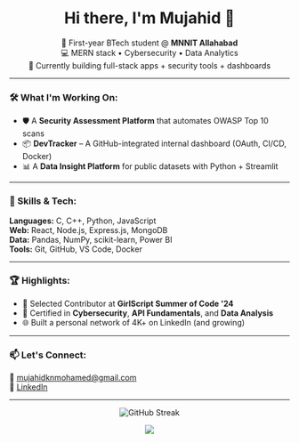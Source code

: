 <h1 align="center">Hi there, I'm Mujahid 👋</h1>

<p align="center">
  🚀 First-year BTech student @ <b>MNNIT Allahabad</b> <br>
  💻 MERN stack • Cybersecurity • Data Analytics <br>
  🔧 Currently building full-stack apps + security tools + dashboards
</p>

---

### 🛠️ What I'm Working On:
- 🛡️ A **Security Assessment Platform** that automates OWASP Top 10 scans  
- 📦 **DevTracker** – A GitHub-integrated internal dashboard (OAuth, CI/CD, Docker)  
- 📊 A **Data Insight Platform** for public datasets with Python + Streamlit

---

### 🧠 Skills & Tech:
**Languages:** C, C++, Python, JavaScript  
**Web:** React, Node.js, Express.js, MongoDB  
**Data:** Pandas, NumPy, scikit-learn, Power BI  
**Tools:** Git, GitHub, VS Code, Docker  

---

### 🏆 Highlights:
- 🎯 Selected Contributor at **GirlScript Summer of Code '24**
- 🔐 Certified in **Cybersecurity**, **API Fundamentals**, and **Data Analysis**
- 🌐 Built a personal network of 4K+ on LinkedIn (and growing)  

---

### 📫 Let's Connect:
📧 mujahidknmohamed@gmail.com  
🔗 [LinkedIn](https://linkedin.com/in/mujahid-kalanthar)  

---

<p align="center">
  <img src="https://github-readme-streak-stats.herokuapp.com?user=MujahidKalanthar&theme=tokyonight&hide_border=true" alt="GitHub Streak" />
</p>

<p align="center">
  <img src="https://github-readme-stats.vercel.app/api/top-langs/?username=MujahidKalanthar&layout=compact&theme=tokyonight&hide_border=true" />
</p>

